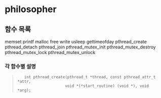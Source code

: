 # philosopher

## 함수 목록</br>
memset
printf
malloc
free
write
usleep
gettimeofday
pthread_create
pthread_detach
pthread_join
pthread_mutex_init
pthread_mutex_destroy
pthread_mutex_lock
pthread_mutex_unlock

### 각 함수별 설명
 >        int pthread_create(pthread_t *thread, const pthread_attr_t *attr,
>                          void *(*start_routine) (void *), void *arg);
> 
